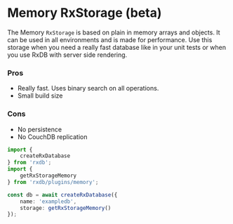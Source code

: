 # Memory RxStorage (beta)

The Memory `RxStorage` is based on plain in memory arrays and objects. It can be used in all environments and is made for performance.
Use this storage when you need a really fast database like in your unit tests or when you use RxDB with server side rendering.

### Pros

- Really fast. Uses binary search on all operations.
- Small build size

### Cons

- No persistence
- No CouchDB replication


```ts
import {
    createRxDatabase
} from 'rxdb';
import {
    getRxStorageMemory
} from 'rxdb/plugins/memory';

const db = await createRxDatabase({
    name: 'exampledb',
    storage: getRxStorageMemory()
});
```
